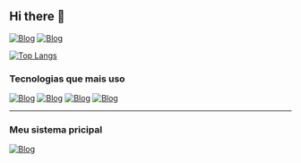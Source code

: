 ## Hi there 🖖

[![Blog](	https://img.shields.io/badge/Instagram-E4405F?style=for-the-badge&logo=instagram&logoColor=white)](https://www.instagram.com/_adryel_santosjr/?next=%2F) [![Blog](https://img.shields.io/badge/LinkedIn-0077B5?style=for-the-badge&logo=linkedin&logoColor=white)](https://www.linkedin.com/in/adryel-junio-de-sousa-73a75b268)


[![Top Langs](https://github-readme-stats.vercel.app/api/top-langs/?username=AdryelJr&layout=compact)](https://github.com/anuraghazra/github-readme-stats)


### Tecnologias que mais uso
  [![Blog](https://img.shields.io/badge/HTML5-E34F26?style=for-the-badge&logo=html5&logoColor=white)](https://github.com/AdryelJr) [![Blog](https://img.shields.io/badge/CSS3-1572B6?style=for-the-badge&logo=css3&logoColor=white)](https://github.com/AdryelJr) [![Blog](https://img.shields.io/badge/JavaScript-F7DF1E?style=for-the-badge&logo=javascript&logoColor=black)](https://github.com/AdryelJr) [![Blog](https://img.shields.io/badge/PHP-777BB4?style=for-the-badge&logo=php&logoColor=white)](https://github.com/AdryelJr)


---
### Meu sistema pricipal
[![Blog](https://img.shields.io/website-up-down-green-red/http/monip.org.svg)](https://controlegastos.netlify.app/)

